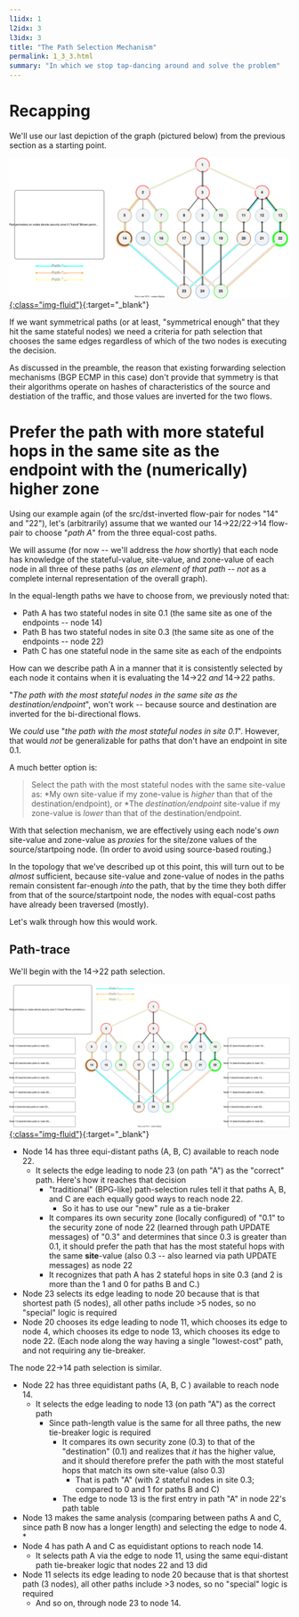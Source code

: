 ```yaml
---
l1idx: 1
l2idx: 3
l3idx: 3
title: "The Path Selection Mechanism"
permalink: 1_3_3.html
summary: "In which we stop tap-dancing around and solve the problem"
---
```


# Recapping
We'll use our last depiction of the graph (pictured below) from the previous section as a starting point.

[![image](./grphth-19.svg){:class="img-fluid"}](./pages/1/3(ecmp-symmetric)/grphth-19.svg){:target="_blank"}

If we want symmetrical paths (or at least, "symmetrical enough" that they hit the same stateful nodes) we need a criteria for path selection that chooses the same edges regardless of which of the two nodes is executing the decision.

As discussed in the preamble, the reason that existing forwarding selection mechanisms (BGP ECMP in this case) don't provide that symmetry is that their algorithms operate on hashes of characteristics of the source and destiation of the traffic, and those values are inverted for the two flows.

# Prefer the path with more stateful hops in the same site as the endpoint with the (numerically) higher zone

Using our example again (of the src/dst-inverted flow-pair for nodes "14" and "22"), let's (arbitrarily) assume that we wanted our 14->22/22->14 flow-pair to choose "*path A*" from the three equal-cost paths.

We will assume (for now -- we'll address the *how* shortly) that each node has knowledge of the stateful-value, site-value, and zone-value of each node in all three of these paths (*as an element of that path* -- *not* as a complete internal representation of the overall graph).

In the equal-length paths we have to choose from, we previously noted that:
* Path A  has two stateful nodes in site 0.1  (the same site as one of the endpoints -- node 14)
* Path B has two stateful nodes in site 0.3  (the same site as one of the endpoints -- node 22)
* Path C has one stateful node in the same site as each of the endpoints

How can we describe path A in a manner that it is consistently selected by each node it contains  when it is evaluating the 14->22 *and* 14->22 paths.

"*The path with the most stateful nodes in the same site as the destination/endpoint*", won't work -- because source and destination are inverted for the bi-directional flows.

We *could* use "*the path with the most stateful nodes in site 0.1*".  However, that would *not* be generalizable for paths that don't have an endpoint in site 0.1.

A much better option is:

> Select the path with the most stateful nodes with the same site-value as:
>   *My own site-value if my zone-value is *higher* than that of the destination/endpoint), or
>   *The *destination/endpoint* site-value if my zone-value is *lower* than that of the destination/endpoint.

With that selection mechanism, we are effectively using each node's *own* site-value and zone-value as *proxies* for the site/zone values of the source/startpoing node.  (In order to avoid using  source-based routing.)  

In the topology that we've described up ot this point, this will turn out to be *almost* sufficient, because site-value and zone-value of nodes in the paths remain consistent far-enough *into* the path, that by the time they both differ from that of the source/startpoint node, the nodes with equal-cost paths have already been traversed (mostly).

Let's walk through how this would work.

## Path-trace

We'll begin with the 14->22 path selection.

[![image](./grphth-20.svg){:class="img-fluid"}](./pages/1/3(ecmp-symmetric)/grphth-20.svg){:target="_blank"}

* Node 14 has three equi-distant paths (A, B, C) available to reach node 22. 
   * It selects the edge leading to node 23 (on path "A") as the "correct" path.  Here's how it reaches that decision
     * "traditional" (BPG-like) path-selection rules tell it that paths A, B, and C are each equally good ways to reach node 22.
       * So it has to use our "new" rule as a tie-braker
     * It compares its own security zone (locally configured) of "0.1" to the security zone of node 22 (learned through path UPDATE messages) of "0.3" and determines that since 0.3 is greater than 0.1, it should prefer the path that has the most stateful hops with the same **site**-value (also 0.3 -- also learned via path UPDATE messages) as node 22
     * It recognizes that path A has 2 stateful hops in site 0.3  (and 2 is more than the 1 and 0 for paths B and C.)
* Node 23 selects its edge leading to node 20 because that is that shortest path (5 nodes), all other paths include >5 nodes, so no "special" logic is required
* Node 20 chooses its edge leading to node 11, which chooses its edge to node 4, which chooses its edge to node 13, which chooses its edge to node 22.  (Each node along the way having a single "lowest-cost" path, and not requiring any tie-breaker.

The node 22->14 path selection is similar.

* Node 22 has three equidistant paths (A, B, C ) available to reach node 14.
  * It selects the edge leading to node 13 (on path "A") as the correct path
    * Since path-length value is the same for all three paths, the new tie-breaker logic is required
      * It compares its own security zone (0.3) to that of the "destination" (0.1) and realizes that *it* has the higher value, and it should therefore prefer the path with the most stateful hops that match its own site-value (also 0.3)
        * That is path "A" (with 2 stateful nodes in site 0.3; compared to 0 and 1 for paths B and C)
      * The edge to node 13 is the first entry in path "A" in node 22's path table
* Node 13 makes the same analysis (comparing between paths A and C, since path B now has a longer length) and selecting the edge to node 4.
  * 
* Node 4 has path A and C as equidistant options to reach node 14.
  * It selects path A via the edge to node 11, using the same equi-distant path tie-breaker logic that nodes 22 and 13 did
* Node 11 selects its edge leading to node 20 because that is that shortest path (3 nodes), all other paths include >3 nodes, so no "special" logic is required
  * And so on, through node 23 to node 14.
 
